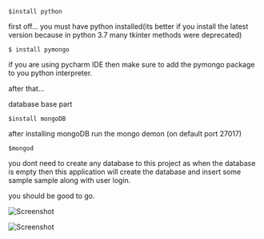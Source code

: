 `$install python`

first off... you must have python installed(its better if you install the latest version because in python 3.7 many tkinter methods were deprecated)

`$ install pymongo`

if you are using pycharm IDE then make sure to add the pymongo package to you python interpreter.

after that...

database base part

`$install mongoDB`

after installing mongoDB run the mongo demon (on default port 27017)

`$mongod`

you dont need to create any database to this project as when the database is empty then this application will create the database and insert some sample sample along with user login.

you should be good to go.

![Screenshot](https://raw.githubusercontent.com/ZapySolo/sem4-mini-project-osl/master/asset/readmeIMG/Screenshot%202019-04-12%20at%207.24.48%20PM.png)

![Screenshot](https://raw.githubusercontent.com/ZapySolo/sem4-mini-project-osl/master/asset/readmeIMG/Screenshot%202019-04-12%20at%207.25.30%20PM.png)
